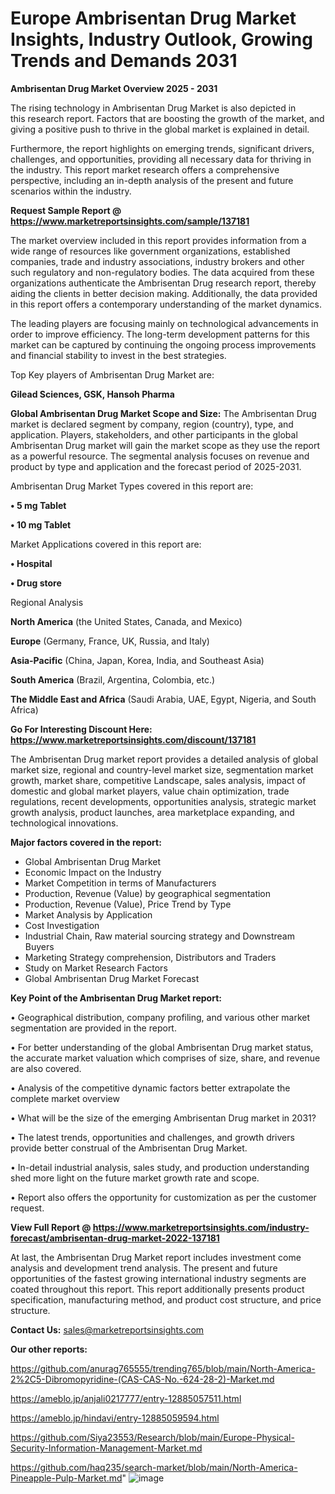 # Europe Ambrisentan Drug Market Insights, Industry Outlook, Growing Trends and Demands 2031

<Strong> Ambrisentan Drug Market Overview 2025 - 2031</strong>

The rising technology in Ambrisentan Drug Market is also depicted in this research report. Factors that are boosting the growth of the market, and giving a positive push to thrive in the global market is explained in detail.

Furthermore, the report highlights on emerging trends, significant drivers, challenges, and opportunities, providing all necessary data for thriving in the industry. This report market research offers a comprehensive perspective, including an in-depth analysis of the present and future scenarios within the industry.

<strong>Request Sample Report @ <a href=https://www.marketreportsinsights.com/sample/137181>https://www.marketreportsinsights.com/sample/137181</a></strong>

The market overview included in this report provides information from a wide range of resources like government organizations, established companies, trade and industry associations, industry brokers and other such regulatory and non-regulatory bodies. The data acquired from these organizations authenticate the Ambrisentan Drug research report, thereby aiding the clients in better decision making. Additionally, the data provided in this report offers a contemporary understanding of the market dynamics.

The leading players are focusing mainly on technological advancements in order to improve efficiency. The long-term development patterns for this market can be captured by continuing the ongoing process improvements and financial stability to invest in the best strategies.

Top Key players of Ambrisentan Drug Market are:

<strong>Gilead Sciences, GSK, Hansoh Pharma</strong>

<strong><b>Global Ambrisentan Drug Market Scope and Size:</b></strong>
The Ambrisentan Drug market is declared segment by company, region (country), type, and application. Players, stakeholders, and other participants in the global Ambrisentan Drug market will gain the market scope as they use the report as a powerful resource. The segmental analysis focuses on revenue and product by type and application and the forecast period of 2025-2031.

Ambrisentan Drug Market Types covered in this report are:

<strong>• 5 mg Tablet

• 10 mg Tablet</strong>

Market Applications covered in this report are:

<strong>• Hospital

• Drug store</strong> 

Regional Analysis

<strong>North America</strong> (the United States, Canada, and Mexico)

<strong>Europe</strong> (Germany, France, UK, Russia, and Italy)

<strong>Asia-Pacific</strong> (China, Japan, Korea, India, and Southeast Asia)

<strong>South America</strong> (Brazil, Argentina, Colombia, etc.)

<strong>The Middle East and Africa</strong> (Saudi Arabia, UAE, Egypt, Nigeria, and South Africa)

<strong>Go For Interesting Discount Here: <a href=https://www.marketreportsinsights.com/discount/137181>https://www.marketreportsinsights.com/discount/137181</a></strong>

The Ambrisentan Drug market report provides a detailed analysis of global market size, regional and country-level market size, segmentation market growth, market share, competitive Landscape, sales analysis, impact of domestic and global market players, value chain optimization, trade regulations, recent developments, opportunities analysis, strategic market growth analysis, product launches, area marketplace expanding, and technological innovations.

<strong><b>Major factors covered in the report:</b></strong>
<ul>
  <li>Global Ambrisentan Drug Market </li>
  <li>Economic Impact on the Industry</li>
  <li>Market Competition in terms of Manufacturers</li>
  <li>Production, Revenue (Value) by geographical segmentation</li>
  <li>Production, Revenue (Value), Price Trend by Type</li>
  <li>Market Analysis by Application</li>
  <li>Cost Investigation</li>
  <li>Industrial Chain, Raw material sourcing strategy and Downstream Buyers</li>
  <li>Marketing Strategy comprehension, Distributors and Traders</li>
  <li>Study on Market Research Factors</li>
  <li>Global Ambrisentan Drug Market Forecast</li>
</ul>

<strong><b>Key Point of the Ambrisentan Drug Market report:</b></strong>

• Geographical distribution, company profiling, and various other market segmentation are provided in the report.

• For better understanding of the global Ambrisentan Drug market status, the accurate market valuation which comprises of size, share, and revenue are also covered.

• Analysis of the competitive dynamic factors better extrapolate the complete market overview

• What will be the size of the emerging Ambrisentan Drug market in 2031?

• The latest trends, opportunities and challenges, and growth drivers provide better construal of the Ambrisentan Drug Market.

• In-detail industrial analysis, sales study, and production understanding shed more light on the future market growth rate and scope.

• Report also offers the opportunity for customization as per the customer request.

<strong><b>View Full Report @ <a href=https://www.marketreportsinsights.com/industry-forecast/ambrisentan-drug-market-2022-137181>https://www.marketreportsinsights.com/industry-forecast/ambrisentan-drug-market-2022-137181</a></b></strong>


At last, the Ambrisentan Drug Market report includes investment come analysis and development trend analysis. The present and future opportunities of the fastest growing international industry segments are coated throughout this report. This report additionally presents product specification, manufacturing method, and product cost structure, and price structure.

<strong>Contact Us:</strong>
sales@marketreportsinsights.com

<strong>Our other reports:</strong>

<a href=https://github.com/anurag765555/trending765/blob/main/North-America-2%2C5-Dibromopyridine-(CAS-CAS-No.-624-28-2)-Market.md>https://github.com/anurag765555/trending765/blob/main/North-America-2%2C5-Dibromopyridine-(CAS-CAS-No.-624-28-2)-Market.md</a>

<a href=https://ameblo.jp/anjali0217777/entry-12885057511.html>https://ameblo.jp/anjali0217777/entry-12885057511.html</a>

<a href=https://ameblo.jp/hindavi/entry-12885059594.html>https://ameblo.jp/hindavi/entry-12885059594.html</a>

<a href=https://github.com/Siya23553/Research/blob/main/Europe-Physical-Security-Information-Management-Market.md>https://github.com/Siya23553/Research/blob/main/Europe-Physical-Security-Information-Management-Market.md</a>

<a href=https://github.com/haq235/search-market/blob/main/North-America-Pineapple-Pulp-Market.md>https://github.com/haq235/search-market/blob/main/North-America-Pineapple-Pulp-Market.md</a>"
![image](https://github.com/user-attachments/assets/149d49e0-4853-4831-9a7a-1bbde6295b60)
